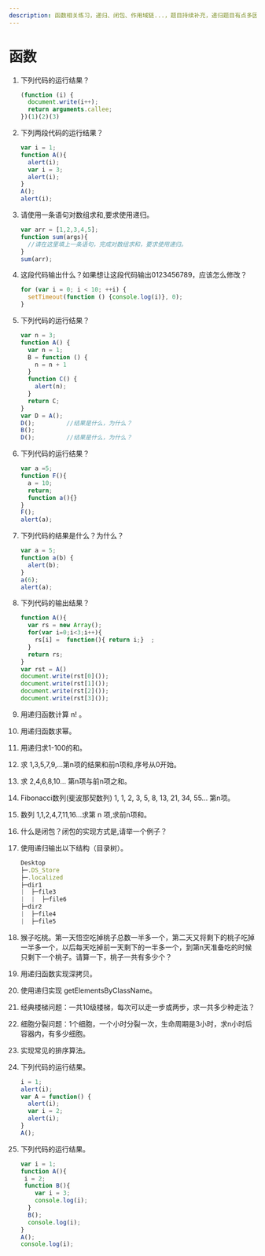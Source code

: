 ```yaml
---
description: 函数相关练习，递归、闭包、作用域链...，题目持续补充，递归题目有点多因为本人递归太差了···
---
```


# 函数

1. 下列代码的运行结果？
   ```js
   (function (i) {
     document.write(i++);
     return arguments.callee;
   })(1)(2)(3)
   ```
   
2. 下列两段代码的运行结果？
   ```js
   var i = 1;
   function A(){
     alert(i);
     var i = 3;
     alert(i);
   }	
   A();
   alert(i);
   ```
   
3. 请使用一条语句对数组求和,要求使用递归。
   ```js
   var arr = [1,2,3,4,5];
   function sum(args){	
     //请在这里填上一条语句，完成对数组求和，要求使用递归。
   }
   sum(arr); 
   ```
   
4. 这段代码输出什么？如果想让这段代码输出0123456789，应该怎么修改？
   ```js
   for (var i = 0; i < 10; ++i) {
     setTimeout(function () {console.log(i)}, 0);
   }
   ```
   
5. 下列代码的运行结果？
   ```js
   var n = 3;
   function A() {
     var n = 1;
     B = function () {
       n = n + 1
     }
     function C() {
       alert(n);
     }
     return C;
   }
   var D = A();
   D(); 		//结果是什么，为什么？
   B();
   D(); 		//结果是什么，为什么？
   ```
   
6. 下列代码的运行结果？
   ```js
   var a =5;
   function F(){
     a = 10;
     return;
     function a(){}
   }
   F();
   alert(a);
   ```

7. 下列代码的结果是什么？为什么？
   ```js
   var a = 5;
   function a(b) {
     alert(b);
   }
   a(6);
   alert(a); 
   ```

8. 下列代码的输出结果？
   ```js
   function A(){
     var rs = new Array();
     for(var i=0;i<3;i++){
       rs[i] =  function(){ return i;}  ;
     }
     return rs;
   }
   var rst = A()
   document.write(rst[0]());
   document.write(rst[1]());
   document.write(rst[2]());
   document.write(rst[3]());	
   ```
   
9. 用递归函数计算 n! 。<br/>

10. 用递归函数求幂。<br/>

11. 用递归求1-100的和。<br/>

12. 求 1,3,5,7,9,...第n项的结果和前n项和,序号从0开始。<br/>

13. 求 2,4,6,8,10... 第n项与前n项之和。<br/>

14. Fibonacci数列(斐波那契数列) 1, 1, 2, 3, 5, 8, 13, 21, 34, 55... 第n项。<br/>

15. 数列 1,1,2,4,7,11,16...求第 n 项,求前n项和。<br/>

16. 什么是闭包？闭包的实现方式是,请举一个例子？<br/>

17. 使用递归输出以下结构（目录树）。
    ```js
    Desktop
    ├─.DS_Store
    ├─.localized
    ├─dir1
    |  ├─file3
    |  |  ├─file6
    ├─dir2
    |  ├─file4
    |  ├─file5
    ```
    
18. 猴子吃桃。第一天悟空吃掉桃子总数一半多一个，第二天又将剩下的桃子吃掉一半多一个，以后每天吃掉前一天剩下的一半多一个，到第n天准备吃的时候只剩下一个桃子。请算一下，桃子一共有多少个？ <br/>

19. 用递归函数实现深拷贝。<br/>

20. 使用递归实现 getElementsByClassName。<br/>

21. 经典楼梯问题：一共10级楼梯，每次可以走一步或两步，求一共多少种走法？<br/>

22. 细胞分裂问题：1个细胞，一个小时分裂一次，生命周期是3小时，求n小时后容器内，有多少细胞。<br/>

23. 实现常见的排序算法。<br/>

24. 下列代码的运行结果。<br/>
    ```js
    i = 1; 
    alert(i); 
    var A = function() { 
      alert(i); 
      var i = 2; 
      alert(i); 
    } 
    A(); 
    ```
25. 下列代码的运行结果。<br/>
     ```js
     var i = 1;
     function A(){
      i = 2;	
      function B(){
         var i = 3;
         console.log(i);
       }
       B();
       console.log(i);
     }
     A();
     console.log(i);
     ```

